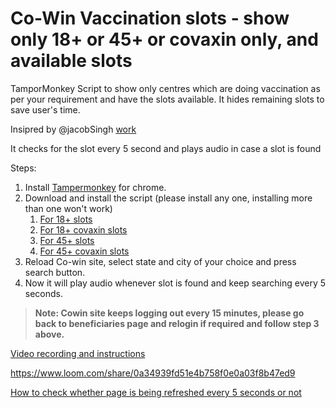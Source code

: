 # Co-Win Vaccination slots - show only 18+ or 45+ or covaxin only, and available slots

TamporMonkey Script to show only centres which are doing vaccination as per your requirement and have the slots available.
It hides remaining slots to save user's time.

Insipred by @jacobSingh [work](https://github.com/jacobSingh/cowin-18plus-userscript)

It checks for the slot every 5 second and plays audio in case a slot is found

Steps:
1. Install [Tampermonkey](https://chrome.google.com/webstore/detail/tampermonkey/dhdgffkkebhmkfjojejmpbldmpobfkfo?hl=en) for chrome. 
2. Download and install the script (please install any one, installing more than one won't work)
   1. [For 18+ slots](https://github.com/pankajbatra/cowin-show-only-18-available/raw/main/cowin.18available.user.js)
   2. [For 18+ covaxin slots](https://github.com/pankajbatra/cowin-show-only-18-available/raw/main/cowin.covaxin18available.user.js)
   3. [For 45+ slots](https://github.com/pankajbatra/cowin-show-only-18-available/raw/main/cowin.45available.user.js)
   4. [For 45+ covaxin slots](https://github.com/pankajbatra/cowin-show-only-18-available/raw/main/cowin.covaxin45available.user.js)
3. Reload Co-win site, select state and city of your choice and press search button.
4. Now it will play audio whenever slot is found and keep searching every 5 seconds.

> **Note: Cowin site keeps logging out every 15 minutes, please go back to beneficiaries page and relogin if required and follow step 3 above.**

[Video recording and instructions](https://www.loom.com/share/0a34939fd51e4b758f0e0a03f8b47ed9)

https://www.loom.com/share/0a34939fd51e4b758f0e0a03f8b47ed9


[How to check whether page is being refreshed every 5 seconds or not](https://www.loom.com/share/c46722780d7843f69a70994b734d9b44)
